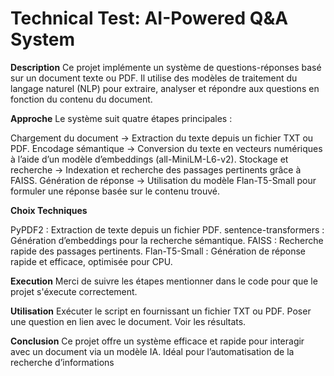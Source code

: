 # Technical Test: AI-Powered Q&A System
**Description**
Ce projet implémente un système de questions-réponses basé sur un document texte ou PDF. Il utilise des modèles de traitement du langage naturel (NLP) pour extraire, analyser et répondre aux questions en fonction du contenu du document.

**Approche**
Le système suit quatre étapes principales :

Chargement du document → Extraction du texte depuis un fichier TXT ou PDF.
Encodage sémantique → Conversion du texte en vecteurs numériques à l’aide d’un modèle d’embeddings (all-MiniLM-L6-v2).
Stockage et recherche → Indexation et recherche des passages pertinents grâce à FAISS.
Génération de réponse → Utilisation du modèle Flan-T5-Small pour formuler une réponse basée sur le contenu trouvé.

**Choix Techniques**

PyPDF2 : Extraction de texte depuis un fichier PDF.
sentence-transformers : Génération d’embeddings pour la recherche sémantique.
FAISS : Recherche rapide des passages pertinents.
Flan-T5-Small : Génération de réponse rapide et efficace, optimisée pour CPU.

**Execution**
Merci de suivre les étapes mentionner dans le code pour que le projet s'éxecute correctement.

**Utilisation**
Exécuter le script en fournissant un fichier TXT ou PDF.
Poser une question en lien avec le document.
Voir les résultats.

**Conclusion**
Ce projet offre un système efficace et rapide pour interagir avec un document via un modèle IA. Idéal pour l’automatisation de la recherche d’informations
